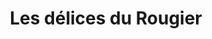 ---
title: "Les délices du Rougier"
url: /vabres-labbaye/les-delices-du-rougier/
shop: boulangerie
---